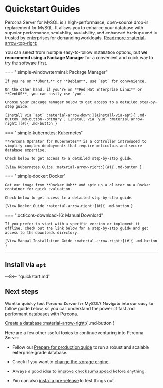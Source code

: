 # Quickstart Guides

Percona Server for MySQL is a high-performance, open-source drop-in replacement for MySQL. It allows you to enhance your database with superior performance, scalability, availability, and enhanced backups and is trusted by enterprises for demanding workloads. [Read more :material-arrow-top-right:](../index.md)

You can select from multiple easy-to-follow installation options, but **we recommend using a Package Manager** for a convenient and quick way to try the software first.

=== ":simple-windowsterminal: Package Manager"

    If you're on **Ubuntu** or **Debian**, use `apt` for convenience.
    
    On the other hand, if you're on **Red Hat Enterprise Linux** or **CentOS**, you can easily use `yum`.
    
    Choose your package manager below to get access to a detailed step-by-step guide.

    [Install via `apt` :material-arrow-down:](#install-via-apt){ .md-button .md-button--primary } [Install via `yum` :material-arrow-right:](#){ .md-button }

=== ":simple-kubernetes: Kubernetes"

    **Percona Operator for Kubernetes** is a controller introduced to simplify complex deployments that require meticulous and secure database expertise.
    
    Check below to get access to a detailed step-by-step guide.

    [View Kubernetes Guide :material-arrow-right:](#){ .md-button }

=== ":simple-docker: Docker"

    Get our image from **Docker Hub** and spin up a cluster on a Docker container for quick evaluation.

    Check below to get access to a detailed step-by-step guide.

    [View Docker Guide :material-arrow-right:](#){ .md-button }

=== ":octicons-download-16: Manual Download"

    If you prefer to start with a specific version or implement it offline, check out the link below for a step-by-step guide and get access to the downloads directory.

    [View Manual Installation Guide :material-arrow-right:](#){ .md-button }

---

## Install via `apt`

--8<-- "quickstart.md"

## Next steps

Want to quickly test Percona Server for MySQL? Navigate into our easy-to-follow guide below, so you can understand the power of fast and performant databases with Percona.

[Create a database :material-arrow-right:](../how-to/create-a-database.md){ .md-button }

Here are a few other useful topics to continue venturing into Percona Server:

- Follow our [Prepare for production guide](../how-to/overview.md) to run a robust and scalable enterprise-grade database.

- Check if you want to [change the storage engine](dummy.md).

- Always a good idea to [improve checksums speed](dummy.md) before anything.

- You can also [install a pre-release](dummy.md) to test things out.